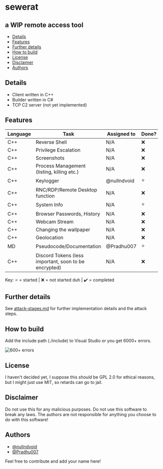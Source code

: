 ﻿# sewerat
## a WIP remote access tool

  - [Details](#details)
  - [Features](#features)
  - [Further details](#further-details)
  - [How to build](#how-to-build)
  - [License](#license)
  - [Disclaimer](#disclaimer)
  - [Authors](#authors)

## Details

 - Client written in C++
 - Builder written in C#
 - TCP C2 server (not yet implemented)


## Features

| Language | Task                                                  | Assigned to | Done?  |
|----------|-------------------------------------------------------|-------------|--------|
| C++      | Reverse Shell                                         | N/A         | :x:    |
| C++      | Privilege Escalation                                  | N/A         | :x:    |
| C++      | Screenshots                                           | N/A         | :x:    |
| C++      | Process Management (listing, killing etc.)            | N/A         | :x:    |
| C++      | Keylogger                                             | @nullndvoid | :star: |
| C++      | RNC/RDP/Remote Desktop function                       | N/A         | :x:    |
| C++      | System Info                                           | N/A         | :star: |
| C++      | Browser Passwords, History                            | N/A         | :x:    |
| C++      | Webcam Stream                                         | N/A         | :x:    |
| C++      | Changing the wallpaper                                | N/A         | :x:    |
| C++      | Geolocation                                           | N/A         | :x:    |
| MD       | Pseudocode/Documentation                              | @Pradhu007  | :star: |
| C++      | Discord Tokens (less important, soon to be encrypted) | N/A         | :x:    |

Key: :star: = started | :x: = not started duh | ✔️ = completed

## Further details

See [attack-stages.md](./plan/attack-stages.md) for further implementation details and the attack steps.


## How to build

Add the include path (./include) to Visual Studio or you get 6000+ errors.

![600+ errors](https://cdn.discordapp.com/attachments/962788789917478974/965635870554206248/unknown.png)


## License

I haven't decided yet, I suppose this _should_ be GPL 2.0 for ethical reasons, 
but I might just use MIT, so retards can go to jail.

## Disclaimer

Do not use this for any malicious purposes. Do not use this software to break any laws. 
The authors are not responsible for anything you choose to do with this software!

## Authors

* [@nullndvoid](https://github.com/nullndvoid)
* [@Pradhu007](https://github.com/pradhu007)

Feel free to contribute and add your name here!
